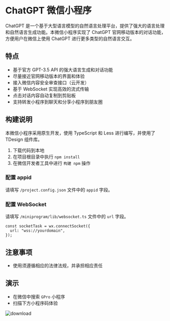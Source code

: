 # ChatGPT 微信小程序

ChatGPT 是一个基于大型语言模型的自然语言处理平台，提供了强大的语言处理和自然语言生成功能。本微信小程序实现了 ChatGPT 官网移动版本的对话功能，方便用户在微信上使用 ChatGPT 进行更多类型的自然语言交互。

## 特点

- 基于官方 GPT-3.5 API 的强大语言生成和对话功能
- 尽量接近官网移动版本的界面和体验
- 接入微信内容安全审查接口（云开发）
- 基于 WebSocket 实现高效的流式传输
- 点击对话内容自动复制到剪贴板
- 支持转发小程序到聊天和分享小程序到朋友圈

## 构建说明

本微信小程序采用原生开发，使用 TypeScript 和 Less 进行编写，并使用了 TDesign 组件库。

1. 下载代码到本地
2. 在项目根目录中执行 `npm install`
3. 在微信开发者工具中进行 `构建 npm` 操作

### 配置 appid

请填写 `/project.config.json` 文件中的 `appid` 字段。

### 配置 WebSocket

请填写 `/miniprogram/lib/websocket.ts` 文件中的 `url` 字段。

```tsx
const socketTask = wx.connectSocket({
  url: "wss://yourdomain",
});
```

## 注意事项

- 使用须遵循相应的法律法规，并承担相应责任

## 演示

- 在微信中搜索 `GPro` 小程序
- 扫描下方小程序码体验

![download](https://user-images.githubusercontent.com/7540550/228626291-65ccbbb7-ee74-497b-b73d-628fabe876a5.jpg)
